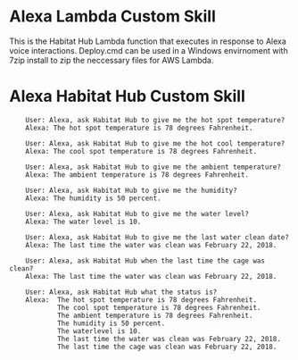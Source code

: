 # Alexa Lambda Custom Skill

This is the Habitat Hub Lambda function that executes in response to Alexa voice interactions.
Deploy.cmd can be used in a Windows envirnoment with 7zip install to zip the neccessary files
for AWS Lambda.

# Alexa Habitat Hub Custom Skill
        User: Alexa, ask Habitat Hub to give me the hot spot temperature?
        Alexa: The hot spot temperature is 78 degrees Fahrenheit.

        User: Alexa, ask Habitat Hub to give me the hot cool temperature?
        Alexa: The cool spot temperature is 78 degrees Fahrenheit.

        User: Alexa, ask Habitat Hub to give me the ambient temperature?
        Alexa: The ambient temperature is 78 degrees Fahrenheit.

        User: Alexa, ask Habitat Hub to give me the humidity?
        Alexa: The humidity is 50 percent.

        User: Alexa, ask Habitat Hub to give me the water level?
        Alexa: The water level is 10.

        User: Alexa, ask Habitat Hub to give me the last water clean date?
        Alexa: The last time the water was clean was February 22, 2018.

        User: Alexa, ask Habitat Hub when the last time the cage was clean?
        Alexa: The last time the water was clean was February 22, 2018.

        User: Alexa, ask Habitat Hub what the status is?
        Alexa:  The hot spot temperature is 78 degrees Fahrenheit.
                The cool spot temperature is 78 degrees Fahrenheit.
                The ambient temperature is 78 degrees Fahrenheit.
                The humidity is 50 percent.
                The waterlevel is 10.
                The last time the water was clean was February 22, 2018.
                The last time the cage was clean was February 22, 2018.
